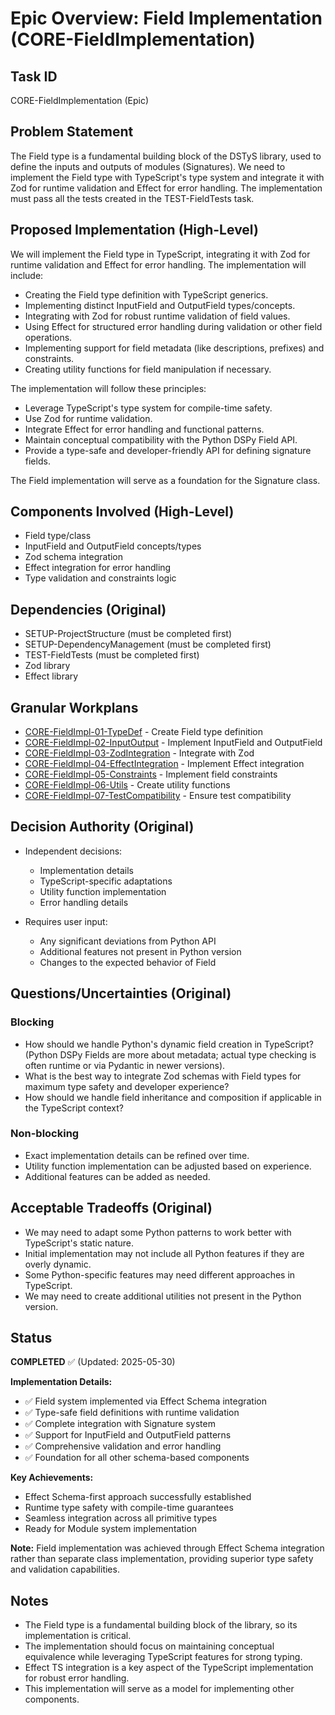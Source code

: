 # Epic Overview: Field Implementation (CORE-FieldImplementation)

## Task ID
CORE-FieldImplementation (Epic)

## Problem Statement
The Field type is a fundamental building block of the DSTyS library, used to define the inputs and outputs of modules (Signatures). We need to implement the Field type with TypeScript's type system and integrate it with Zod for runtime validation and Effect for error handling. The implementation must pass all the tests created in the TEST-FieldTests task.

## Proposed Implementation (High-Level)
We will implement the Field type in TypeScript, integrating it with Zod for runtime validation and Effect for error handling. The implementation will include:
- Creating the Field type definition with TypeScript generics.
- Implementing distinct InputField and OutputField types/concepts.
- Integrating with Zod for robust runtime validation of field values.
- Using Effect for structured error handling during validation or other field operations.
- Implementing support for field metadata (like descriptions, prefixes) and constraints.
- Creating utility functions for field manipulation if necessary.

The implementation will follow these principles:
- Leverage TypeScript's type system for compile-time safety.
- Use Zod for runtime validation.
- Integrate Effect for error handling and functional patterns.
- Maintain conceptual compatibility with the Python DSPy Field API.
- Provide a type-safe and developer-friendly API for defining signature fields.

The Field implementation will serve as a foundation for the Signature class.

## Components Involved (High-Level)
- Field type/class
- InputField and OutputField concepts/types
- Zod schema integration
- Effect integration for error handling
- Type validation and constraints logic

## Dependencies (Original)
- SETUP-ProjectStructure (must be completed first)
- SETUP-DependencyManagement (must be completed first)
- TEST-FieldTests (must be completed first)
- Zod library
- Effect library

## Granular Workplans
- [CORE-FieldImpl-01-TypeDef](../../Documentation/Plans/CORE-FieldImpl-01-TypeDef.md) - Create Field type definition
- [CORE-FieldImpl-02-InputOutput](../../Documentation/Plans/CORE-FieldImpl-02-InputOutput.md) - Implement InputField and OutputField
- [CORE-FieldImpl-03-ZodIntegration](../../Documentation/Plans/CORE-FieldImpl-03-ZodIntegration.md) - Integrate with Zod
- [CORE-FieldImpl-04-EffectIntegration](../../Documentation/Plans/CORE-FieldImpl-04-EffectIntegration.md) - Implement Effect integration
- [CORE-FieldImpl-05-Constraints](../../Documentation/Plans/CORE-FieldImpl-05-Constraints.md) - Implement field constraints
- [CORE-FieldImpl-06-Utils](../../Documentation/Plans/CORE-FieldImpl-06-Utils.md) - Create utility functions
- [CORE-FieldImpl-07-TestCompatibility](../../Documentation/Plans/CORE-FieldImpl-07-TestCompatibility.md) - Ensure test compatibility

## Decision Authority (Original)
- Independent decisions:
  - Implementation details
  - TypeScript-specific adaptations
  - Utility function implementation
  - Error handling details

- Requires user input:
  - Any significant deviations from Python API
  - Additional features not present in Python version
  - Changes to the expected behavior of Field

## Questions/Uncertainties (Original)

### Blocking
- How should we handle Python's dynamic field creation in TypeScript? (Python DSPy Fields are more about metadata; actual type checking is often runtime or via Pydantic in newer versions).
- What is the best way to integrate Zod schemas with Field types for maximum type safety and developer experience?
- How should we handle field inheritance and composition if applicable in the TypeScript context?

### Non-blocking
- Exact implementation details can be refined over time.
- Utility function implementation can be adjusted based on experience.
- Additional features can be added as needed.

## Acceptable Tradeoffs (Original)
- We may need to adapt some Python patterns to work better with TypeScript's static nature.
- Initial implementation may not include all Python features if they are overly dynamic.
- Some Python-specific features may need different approaches in TypeScript.
- We may need to create additional utilities not present in the Python version.

## Status
**COMPLETED** ✅ (Updated: 2025-05-30)

**Implementation Details:**
- ✅ Field system implemented via Effect Schema integration
- ✅ Type-safe field definitions with runtime validation
- ✅ Complete integration with Signature system
- ✅ Support for InputField and OutputField patterns
- ✅ Comprehensive validation and error handling
- ✅ Foundation for all other schema-based components

**Key Achievements:**
- Effect Schema-first approach successfully established
- Runtime type safety with compile-time guarantees
- Seamless integration across all primitive types
- Ready for Module system implementation

**Note:** Field implementation was achieved through Effect Schema integration rather than separate class implementation, providing superior type safety and validation capabilities.

## Notes
- The Field type is a fundamental building block of the library, so its implementation is critical.
- The implementation should focus on maintaining conceptual equivalence while leveraging TypeScript features for strong typing.
- Effect TS integration is a key aspect of the TypeScript implementation for robust error handling.
- This implementation will serve as a model for implementing other components.
